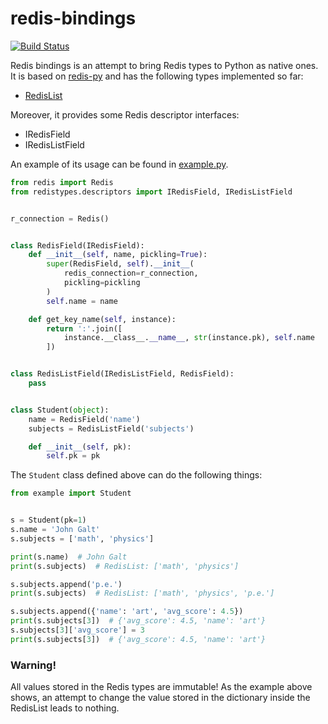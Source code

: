 # redis-bindings
[![Build Status](https://travis-ci.org/vladimirshkoda/redis-bindings.svg?branch=master)](
https://travis-ci.org/vladimirshkoda/redis-bindings)

Redis bindings is an attempt to bring Redis types to Python as native ones. It is based on
[redis-py](https://github.com/andymccurdy/redis-py) and has the following types implemented so far:

* [RedisList](https://redis.io/commands#list)

Moreover, it provides some Redis descriptor interfaces:

* IRedisField
* IRedisListField

An example of its usage can be found in [example.py](example.py).
```python
from redis import Redis
from redistypes.descriptors import IRedisField, IRedisListField


r_connection = Redis()


class RedisField(IRedisField):
    def __init__(self, name, pickling=True):
        super(RedisField, self).__init__(
            redis_connection=r_connection,
            pickling=pickling
        )
        self.name = name

    def get_key_name(self, instance):
        return ':'.join([
            instance.__class__.__name__, str(instance.pk), self.name
        ])


class RedisListField(IRedisListField, RedisField):
    pass


class Student(object):
    name = RedisField('name')
    subjects = RedisListField('subjects')

    def __init__(self, pk):
        self.pk = pk
```

The `Student` class defined above can do the following things:

```python
from example import Student


s = Student(pk=1)
s.name = 'John Galt'
s.subjects = ['math', 'physics']

print(s.name)  # John Galt
print(s.subjects)  # RedisList: ['math', 'physics']

s.subjects.append('p.e.')
print(s.subjects)  # RedisList: ['math', 'physics', 'p.e.']

s.subjects.append({'name': 'art', 'avg_score': 4.5})
print(s.subjects[3])  # {'avg_score': 4.5, 'name': 'art'}
s.subjects[3]['avg_score'] = 3
print(s.subjects[3])  # {'avg_score': 4.5, 'name': 'art'}
```

### Warning!
All values stored in the Redis types are immutable! As the example above shows, an attempt to change the value stored
in the dictionary inside the RedisList leads to nothing.
